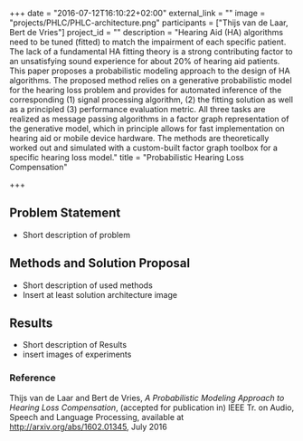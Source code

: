 +++
date = "2016-07-12T16:10:22+02:00"
external_link = ""
image = "projects/PHLC/PHLC-architecture.png"
participants = ["Thijs van de Laar, Bert de Vries"]
project_id = ""
description = "Hearing Aid (HA) algorithms need to be tuned (fitted) to match the impairment of each specific patient. The lack of a fundamental HA fitting theory is a strong contributing factor to an unsatisfying sound experience for about 20% of hearing aid patients. This paper proposes a probabilistic modeling approach to the design of HA algorithms. The proposed method relies on a generative probabilistic model for the hearing loss problem and provides for automated inference of the corresponding (1) signal processing algorithm, (2) the fitting solution as well as a principled (3) performance evaluation metric. All three tasks are realized as message passing algorithms in a factor graph representation of the generative model, which in principle allows for fast implementation on hearing aid or mobile device hardware. The methods are theoretically worked out and simulated with a custom-built factor graph toolbox for a specific hearing loss model."
title = "Probabilistic Hearing Loss Compensation"

+++

## Problem Statement

- Short description of problem

## Methods and Solution Proposal

- Short description of used methods
- Insert at least solution architecture image

## Results

- Short description of Results
- insert images of experiments

### Reference
Thijs van de Laar and Bert de Vries, _A Probabilistic Modeling Approach to Hearing Loss Compensation_, (accepted for publication in) IEEE Tr. on Audio, Speech and Language Processing, available at http://arxiv.org/abs/1602.01345, July 2016
